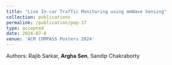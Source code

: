 ```yaml
---
title: "Live In-car Traffic Monitoring using mmWave Sensing"
collection: publications
permalink: /publication/pep-17
type: accepted
date: 2024-07-8
venue: 'ACM COMPASS Posters 2024'
---
```


Authors: Rajib Sarkar, <b>Argha Sen</b>, Sandip Chakraborty <br>

